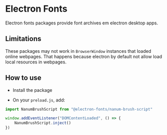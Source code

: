 # Electron Fonts

Electron fonts packages provide font archives em electron desktop apps.

## Limitations

These packages may not work in `BrowserWindow` instances that loaded online webpages. That happens because electron by default not allow load local resources in webpages.

## How to use

* Install the package

* On your `preload.js`, add:

```ts
import NanumBrushScript from "@electron-fonts/nanum-brush-script"

window.addEventListener("DOMContentLoaded", () => {
    NanumBrushScript.inject()
})
```